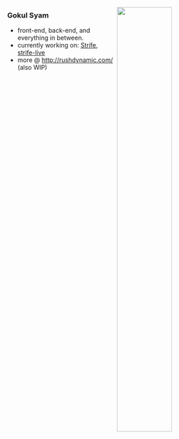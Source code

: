 [<img align="right" width="50%" src="https://github-readme-stats.vercel.app/api?username=rushdynamic&hide=contribs,stars&count_private=true&show_icons=true&theme=tokyonight"/>](http://rushdynamic.com)
### Gokul Syam
- front-end, back-end, and everything in between.
- currently working on: [Strife](https://github.com/RushDynamic/Strife), [strife-live](https://github.com/RushDynamic/strife-live)
- more @ http://rushdynamic.com/ (also WIP)

